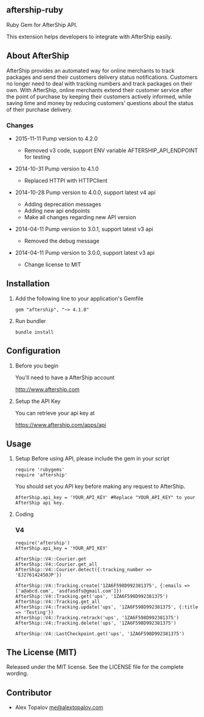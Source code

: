 ## aftership-ruby

Ruby Gem for AfterShip API.

This extension helps developers to integrate with AfterShip easily.

## About AfterShip

AfterShip provides an automated way for online merchants to track packages and send their customers delivery status notifications. Customers no longer need to deal with tracking numbers and track packages on their own. With AfterShip, online merchants extend their customer service after the point of purchase by keeping their customers actively informed, while saving time and money by reducing customers’ questions about the status of their purchase delivery.

### Changes
* 2015-11-11 Pump version to 4.2.0
  - Removed v3 code, support ENV variable AFTERSHIP_API_ENDPOINT for testing

* 2014-10-31 Pump version to 4.1.0
  - Replaced HTTPI with HTTPClient

* 2014-10-28 Pump version to 4.0.0, support latest v4 api
  - Adding deprecation messages
  - Adding new api endpoints
  - Make all changes regarding new API version

* 2014-04-11 Pump version to 3.0.1, support latest v3 api
  - Removed the debug message

* 2014-04-11 Pump version to 3.0.0, support latest v3 api
  - Change license to MIT


## Installation

1. Add the following line to your application's Gemfile

    ```
    gem "aftership", "~> 4.1.0"
    ```

2. Run bundler

    ```
    bundle install
    ```

## Configuration

1. Before you begin

    You'll need to have a AfterShip account

    http://www.aftership.com


2. Setup the API Key

    You can retrieve your api key at

    https://www.aftership.com/apps/api

## Usage

1. Setup
    Before using API, please include the gem in your script

	```
	require 'rubygems'
	require 'aftership'
	```

    You should set you API key before making any request to AfterShip.

	```
	AfterShip.api_key = 'YOUR_API_KEY' #Replace "YOUR_API_KEY" to your AfterShip api key.
	```


2. Coding


	### V4
	```
 	require('aftership')
    AfterShip.api_key = 'YOUR_API_KEY'

    AfterShip::V4::Courier.get
    AfterShip::V4::Courier.get_all
    AfterShip::V4::Courier.detect({:tracking_number => 'EJ276142450JP'})

    AfterShip::V4::Tracking.create('1ZA6F598D992381375', {:emails => ['a@abcd.com', 'asdfasdfs@gmail.com']})
    AfterShip::V4::Tracking.get('ups', '1ZA6F598D992381375')
    AfterShip::V4::Tracking.get_all
    AfterShip::V4::Tracking.update('ups', '1ZA6F598D992381375', {:title => 'Testing'})
    AfterShip::V4::Tracking.retrack('ups', '1ZA6F598D992381375')
    AfterShip::V4::Tracking.delete('ups', '1ZA6F598D992381375')

    AfterShip::V4::LastCheckpoint.get('ups', '1ZA6F598D992381375')
	```

## The License (MIT)

Released under the MIT license. See the LICENSE file for the complete wording.


## Contributor

- Alex Topalov <me@alextopalov.com>

